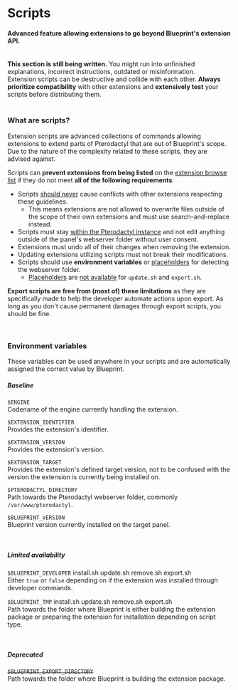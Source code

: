 # Scripts
<h4 class="fw-light">Advanced feature allowing extensions to go beyond Blueprint's extension API.</h4><br/>

<div class="alert mt-2 rounded-4 border" role="alert">
  <i class="bi bi-pin-angle-fill mb-1" style="font-size:23px; float: left;"></i>
  <div class="ps-3 ms-3"><b>This section is still being written.</b> You might run into unfinished explanations, incorrect instructions, outdated or misinformation.</div>
</div>
<div class="alert alert-danger mt-2 rounded-4" role="alert">
  <i class="bi bi-ban mt-1" style="font-size:23px; float: left;"></i>
  <div class="ps-3 ms-3">Extension scripts can be destructive and collide with each other. <b>Always prioritize compatibility</b> with other extensions and <b>extensively test</b> your scripts before distributing them.</div>
</div><br/>

### **What are scripts?**
Extension scripts are advanced collections of commands allowing extensions to extend parts of Pterodactyl that are out of Blueprint's scope. Due to the nature of the complexity related to these scripts, they are advised against.

Scripts can **prevent extensions from being listed** on the [extension browse list](../browse) if they do not meet **all of the following requirements**:
- Scripts <u>should never</u> cause conflicts with other extensions respecting these guidelines.
  - This means extensions are not allowed to overwrite files outside of the scope of their own extensions and must use search-and-replace instead.
- Scripts must stay <u>within the Pterodactyl instance</u> and not edit anything outside of the panel's webserver folder without user consent.
- Extensions must undo all of their changes when removing the extension.
- Updating extensions utilizing scripts must not break their modifications.
- Scripts should use **environment variables** or [placeholders](?page=documentation/placeholders) for detecting the webserver folder.
  - [Placeholders](?page=documentation/placeholders) are <u>not available</u> for `update.sh` and `export.sh`.

**Export scripts are free from (most of) these limitations** as they are specifically made to help the developer automate actions upon export. As long as you don't cause permanent damages through export scripts, you should be fine.

<br/>

### **Environment variables**
These variables can be used anywhere in your scripts and are automatically assigned the correct value by Blueprint.

##### Baseline

<!-- $ENGINE -->
`$ENGINE`\
Codename of the engine currently handling the extension.

<!-- $EXTENSION_IDENTIFIER -->
`$EXTENSION_IDENTIFIER`\
Provides the extension's identifier.

<!-- $EXTENSION_VERSION -->
`$EXTENSION_VERSION`\
Provides the extension's version.

<!-- $EXTENSION_TARGET -->
`$EXTENSION_TARGET`\
Provides the extension's defined target version, not to be confused with the version the extension is currently being installed on.

<!-- $PTERODACTYL_DIRECTORY -->
`$PTERODACTYL_DIRECTORY`\
Path towards the Pterodactyl webserver folder, commonly `/var/www/pterodactyl`.

<!-- $BLUEPRINT_VERSION -->
`$BLUEPRINT_VERSION`\
Blueprint version currently installed on the target panel.

<br>

##### Limited availability

<!-- $BLUEPRINT_DEVELOPER -->
`$BLUEPRINT_DEVELOPER`
<span class="badge bg-primary-subtle text-primary-emphasis rounded-pill">install.sh <i class="bi bi-check"></i></span> <span class="badge bg-primary-subtle text-primary-emphasis rounded-pill">update.sh <i class="bi bi-check"></i></span> <span class="badge bg-secondary-subtle text-secondary-emphasis rounded-pill opacity-50">remove.sh <i class="bi bi-x"></i></span> <span class="badge bg-secondary-subtle text-secondary-emphasis rounded-pill opacity-50">export.sh <i class="bi bi-x"></i></span>\
Either `true` or `false` depending on if the extension was installed through developer commands.

<!-- $BLUEPRINT_TMP -->
`$BLUEPRINT_TMP` <span class="badge bg-secondary-subtle text-secondary-emphasis rounded-pill opacity-50">install.sh <i class="bi bi-x"></i></span> <span class="badge bg-primary-subtle text-primary-emphasis rounded-pill">update.sh <i class="bi bi-check"></i></span> <span class="badge bg-secondary-subtle text-secondary-emphasis rounded-pill opacity-50">remove.sh <i class="bi bi-x"></i></span> <span class="badge bg-primary-subtle text-primary-emphasis rounded-pill">export.sh <i class="bi bi-check"></i></span>\
Path towards the folder where Blueprint is either building the extension package or preparing the extension for installation depending on script type.

<br>

##### Deprecated

<!-- $BLUEPRINT_EXPORT_DIRECTORY -->
~~`$BLUEPRINT_EXPORT_DIRECTORY`~~ <tag type="deprecated" content="beta-2024-11"/></tag>\
Path towards the folder where Blueprint is building the extension package.
